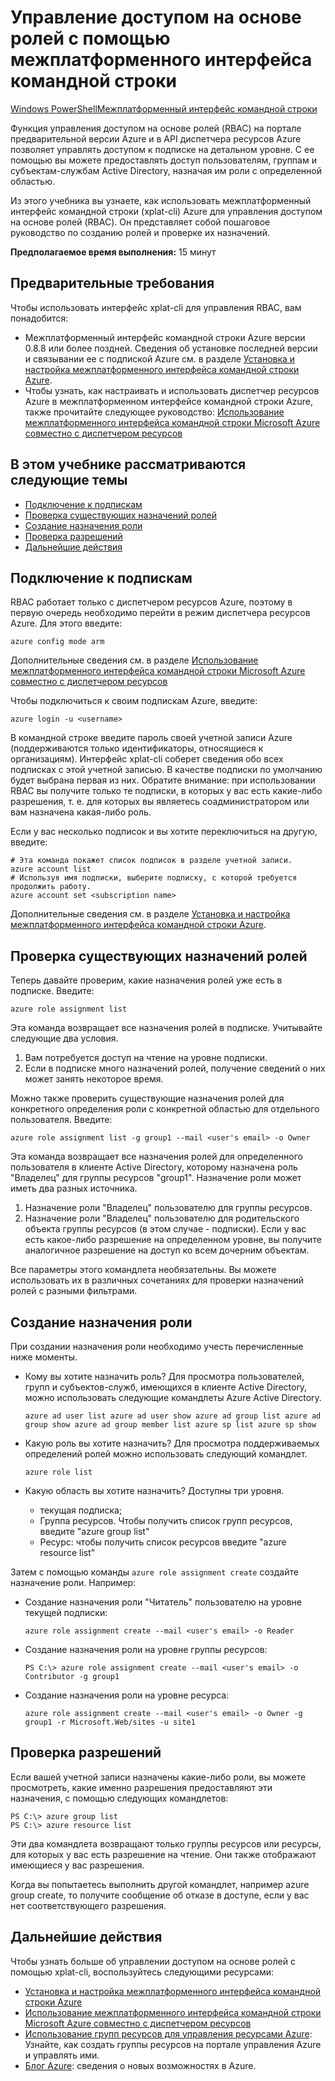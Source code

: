 ﻿<properties 
	pageTitle="Управление доступом на основе ролей с помощью межплатформенного интерфейса командной строки Azure" 
	description="Управление доступом на основе ролей с помощью межплатформенного интерфейса командной строки" 
	services="" 
	documentationCenter="" 
	authors="guangyang" 
	manager="terrylan" 
	editor="mollybos"/>

<tags 
	ms.service="multiple" 
	ms.workload="multiple" 
	ms.tgt_pltfrm="command-line-interface" 
	ms.devlang="na" 
	ms.topic="article" 
	ms.date="11/26/2014" 
	ms.author="guayan"/>

# Управление доступом на основе ролей с помощью межплатформенного интерфейса командной строки #

<div class="dev-center-tutorial-selector sublanding"><a href="/ru-ru/documentation/articles/powershell-rbac.md" title="Windows PowerShell" class="current">Windows PowerShell</a><a href="/ru-ru/documentation/articles/xplat-cli-rbac.md" title="Cross-Platform CLI">Межплатформенный интерфейс командной строки</a></div>

Функция управления доступом на основе ролей (RBAC) на портале предварительной версии Azure и в API диспетчера ресурсов Azure позволяет управлять доступом к подписке на детальном уровне. С ее помощью вы можете предоставлять доступ пользователям, группам и субъектам-службам Active Directory, назначая им роли с определенной областью.

Из этого учебника вы узнаете, как использовать межплатформенный интерфейс командной строки (xplat-cli) Azure для управления доступом на основе ролей (RBAC). Он представляет собой пошаговое руководство по созданию ролей и проверке их назначений.

**Предполагаемое время выполнения:** 15 минут

## Предварительные требования ##

Чтобы использовать интерфейс xplat-cli для управления RBAC, вам понадобится:

- Межплатформенный интерфейс командной строки Azure версии 0.8.8 или более поздней. Сведения об установке последней версии и связывании ее с подпиской Azure см. в разделе [Установка и настройка межплатформенного интерфейса командной строки Azure](http://azure.microsoft.com/documentation/articles/xplat-cli/).
- Чтобы узнать, как настраивать и использовать диспетчер ресурсов Azure в межплатформенном интерфейсе командной строки Azure, также прочитайте следующее руководство: [Использование межплатформенного интерфейса командной строки Microsoft Azure совместно с диспетчером ресурсов](http://azure.microsoft.com/documentation/articles/xplat-cli-azure-resource-manager/)

## В этом учебнике рассматриваются следующие темы ##

* [Подключение к подпискам](#connect)
* [Проверка существующих назначений ролей](#check)
* [Создание назначения роли](#create)
* [Проверка разрешений](#verify)
* [Дальнейшие действия](#next)

## <a id="connect"></a>Подключение к подпискам ##

RBAC работает только с диспетчером ресурсов Azure, поэтому в первую очередь необходимо перейти в режим диспетчера ресурсов Azure. Для этого введите:

    azure config mode arm

Дополнительные сведения см. в разделе [Использование межплатформенного интерфейса командной строки Microsoft Azure совместно с диспетчером ресурсов](http://azure.microsoft.com/documentation/articles/xplat-cli-azure-resource-manager/)

Чтобы подключиться к своим подпискам Azure, введите:

    azure login -u <username>

В командной строке введите пароль своей учетной записи Azure (поддерживаются только идентификаторы, относящиеся к организациям). Интерфейс xplat-cli соберет сведения обо всех подписках с этой учетной записью. В качестве подписки по умолчанию будет выбрана первая из них. Обратите внимание: при использовании RBAC вы получите только те подписки, в которых у вас есть какие-либо разрешения, т. е. для которых вы являетесь соадминистратором или вам назначена какая-либо роль. 

Если у вас несколько подписок и вы хотите переключиться на другую, введите:

    # Эта команда покажет список подписок в разделе учетной записи.
    azure account list
    # Используя имя подписки, выберите подписку, с которой требуется продолжить работу.
    azure account set <subscription name>

Дополнительные сведения см. в разделе [Установка и настройка межплатформенного интерфейса командной строки Azure](http://azure.microsoft.com/documentation/articles/xplat-cli/).

## <a id="check"></a>Проверка существующих назначений ролей ##

Теперь давайте проверим, какие назначения ролей уже есть в подписке. Введите:

    azure role assignment list

Эта команда возвращает все назначения ролей в подписке. Учитывайте следующие два условия.

1. Вам потребуется доступ на чтение на уровне подписки.
2. Если в подписке много назначений ролей, получение сведений о них может занять некоторое время.

Можно также проверить существующие назначения ролей для конкретного определения роли с конкретной областью для отдельного пользователя. Введите:

    azure role assignment list -g group1 --mail <user's email> -o Owner

Эта команда возвращает все назначения ролей для определенного пользователя в клиенте Active Directory, которому назначена роль "Владелец" для группы ресурсов "group1". Назначение роли может иметь два разных источника.

1. Назначение роли "Владелец" пользователю для группы ресурсов.
2. Назначение роли "Владелец" пользователю для родительского объекта группы ресурсов (в этом случае - подписки). Если у вас есть какое-либо разрешение на определенном уровне, вы получите аналогичное разрешение на доступ ко всем дочерним объектам.

Все параметры этого командлета необязательны. Вы можете использовать их в различных сочетаниях для проверки назначений ролей с разными фильтрами.

## <a id="create"></a>Создание назначения роли ##

При создании назначения роли необходимо учесть перечисленные ниже моменты.

- Кому вы хотите назначить роль? Для просмотра пользователей, групп и субъектов-служб, имеющихся в клиенте Active Directory, можно использовать следующие командлеты Azure Active Directory.

    `azure ad user list
    azure ad user show
    azure ad group list
    azure ad group show
    azure ad group member list
    azure sp list
    azure sp show`

- Какую роль вы хотите назначить? Для просмотра поддерживаемых определений ролей можно использовать следующий командлет.

    `azure role list`

- Какую область вы хотите назначить? Доступны три уровня.

    - текущая подписка;
    - Группа ресурсов. Чтобы получить список групп ресурсов, введите "azure group list"
    - Ресурс: чтобы получить список ресурсов введите "azure resource list"

Затем с помощью команды `azure role assignment create` создайте назначение роли. Например: 

 - Создание назначения роли "Читатель" пользователю на уровне текущей подписки:

    `azure role assignment create --mail <user's email> -o Reader`

- Создание назначения роли на уровне группы ресурсов:

    `PS C:\> azure role assignment create --mail <user's email> -o Contributor -g group1`

- Создание назначения роли на уровне ресурса:

    `azure role assignment create --mail <user's email> -o Owner -g group1 -r Microsoft.Web/sites -u site1`

## <a id="verify"></a>Проверка разрешений ##

Если вашей учетной записи назначены какие-либо роли, вы можете просмотреть, какие именно разрешения предоставляют эти назначения, с помощью следующих командлетов:

    PS C:\> azure group list
    PS C:\> azure resource list

Эти два командлета возвращают только группы ресурсов или ресурсы, для которых у вас есть разрешение на чтение. Они также отображают имеющиеся у вас разрешения.

Когда вы попытаетесь выполнить другой командлет, например azure group create, то получите сообщение об отказе в доступе, если у вас нет соответствующего разрешения.

## <a id="next"></a>Дальнейшие действия ##

Чтобы узнать больше об управлении доступом на основе ролей с помощью xplat-cli, воспользуйтесь следующими ресурсами:

- [Установка и настройка межплатформенного интерфейса командной строки Azure](http://azure.microsoft.com/documentation/articles/xplat-cli/)
- [Использование межплатформенного интерфейса командной строки Microsoft Azure совместно с диспетчером ресурсов](http://azure.microsoft.com/documentation/articles/xplat-cli-azure-resource-manager/)
- [Использование групп ресурсов для управления ресурсами Azure](http://azure.microsoft.com/documentation/articles/azure-preview-portal-using-resource-groups): Узнайте, как создать группы ресурсов на портале управления Azure и управлять ими.
- [Блог Azure](http://blogs.msdn.com/windowsazure): сведения о новых возможностях в Azure.

<!--HONumber=46--> 
